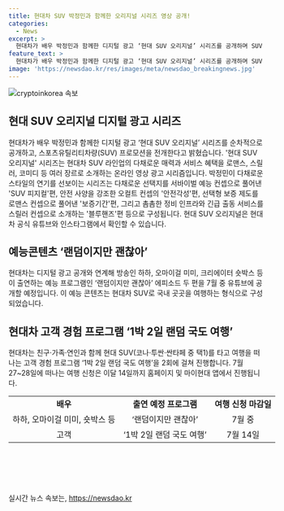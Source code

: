 ```yaml
---
title: 현대차 SUV 박정민과 함께한 오리지널 시리즈 영상 공개!
categories:
  - News
excerpt: >
  현대차가 배우 박정민과 함께한 디지털 광고 ‘현대 SUV 오리지널’ 시리즈를 공개하며 SUV 프로모션을 진행한다. 이 시리즈는 다양한 장르로 현대차 SUV 라인업의 매력과 서비스 혜택을 소개하며, 박정민이 다른 스타일의 연기를 선보인다. 공식 유튜브와 인스타그램에서 확인할 수 있으며, 고객 경험 프로그램도 준비되어 있다. 예능 프로그램과 함께 현대차 SUV로 국내 여행을 즐길 수 있는 프로그램도 마련되었다.
feature_text: >
  현대차가 배우 박정민과 함께한 디지털 광고 ‘현대 SUV 오리지널’ 시리즈를 공개하며 SUV 프로모션을 진행한다. 이 시리즈는 다양한 장르로 현대차 SUV 라인업의 매력과 서비스 혜택을 소개하며, 박정민이 다른 스타일의 연기를 선보인다. 공식 유튜브와 인스타그램에서 확인할 수 있으며, 고객 경험 프로그램도 준비되어 있다. 예능 프로그램과 함께 현대차 SUV로 국내 여행을 즐길 수 있는 프로그램도 마련되었다.
image: 'https://newsdao.kr/res/images/meta/newsdao_breakingnews.jpg'
---
```


<p><img src="https://newsdao.kr/res/images/meta/newsdao_breakingnews.jpg" alt="cryptoinkorea 속보" /></p>

<h2 data-ke-size="size26">현대 SUV 오리지널 디지털 광고 시리즈</h2>

<p data-ke-size="size16">현대차가 배우 박정민과 함께한 디지털 광고 ‘현대 SUV 오리지널’ 시리즈를 순차적으로 공개하고, 스포츠유틸리티차량(SUV) 프로모션을 전개한다고 밝혔습니다. '현대 SUV 오리지널' 시리즈는 현대차 SUV 라인업의 다채로운 매력과 서비스 혜택을 로맨스, 스릴러, 코미디 등 여러 장르로 소개하는 온라인 영상 광고 시리즘입니다. 박정민이 다채로운 스타일의 연기를 선보이는 시리즈는 다채로운 선택지를 서바이벌 예능 컨셉으로 풀어낸 'SUV 피지컬'편, 안전 사양을 강조한 오컬트 컨셉의 '안전각성'편, 선택형 보증 제도를 로맨스 컨셉으로 풀어낸 '보증기간'편, 그리고 촘촘한 정비 인프라와 긴급 출동 서비스를 스릴러 컨셉으로 소개하는 '블루핸즈'편 등으로 구성됩니다. 현대 SUV 오리지널은 현대차 공식 유튜브와 인스타그램에서 확인할 수 있습니다.</p>

<h2 data-ke-size="size26">예능콘텐츠 ‘랜덤이지만 괜찮아’</h2>

<p data-ke-size="size16">현대차는 디지털 광고 공개와 연계해 방송인 하하, 오마이걸 미미, 크리에이터 숏박스 등이 출연하는 예능 프로그램인 ‘랜덤이지만 괜찮아’ 에피소드 두 편을 7월 중 유튜브에 공개할 예정입니다. 이 예능 콘텐츠는 현대차 SUV로 국내 곳곳을 여행하는 형식으로 구성되었습니다.</p>

<h2 data-ke-size="size26">현대차 고객 경험 프로그램 ‘1박 2일 랜덤 국도 여행’</h2>

<p data-ke-size="size16">현대차는 친구·가족·연인과 함께 현대 SUV(코나·투싼·싼타페 중 택1)를 타고 여행을 떠나는 고객 경험 프로그램 ‘1박 2일 랜덤 국도 여행’을 2회에 걸쳐 진행합니다. 7월 27~28일에 떠나는 여행 신청은 이달 14일까지 홈페이지 및 마이현대 앱에서 진행됩니다.</p>

<table style="width: 706px; height: 143px;">
<tbody>
<tr>
<td style="text-align: center; height: 17px;"><b>배우</b></td>
<td style="text-align: center; height: 17px;"><b>출연 예정 프로그램</b></td>
<td style="text-align: center; height: 17px;"><b>여행 신청 마감일</b></td>
</tr>
<tr>
<td style="text-align: center; height: 17px;">하하, 오마이걸 미미, 숏박스 등</td>
<td style="text-align: center; height: 17px;">‘랜덤이지만 괜찮아’</td>
<td style="text-align: center; height: 17px;">7월 중</td>
</tr>
<tr>
<td style="text-align: center; height: 17px;">고객</td>
<td style="text-align: center; height: 17px;">‘1박 2일 랜덤 국도 여행’</td>
<td style="text-align: center; height: 17px;">7월 14일</td>
</tr>
</tbody>
</table>

<p data-ke-size="size16">&nbsp;</p>
실시간 뉴스 속보는, <a href="https://newsdao.kr" rel="dofollow">https://newsdao.kr</a>


